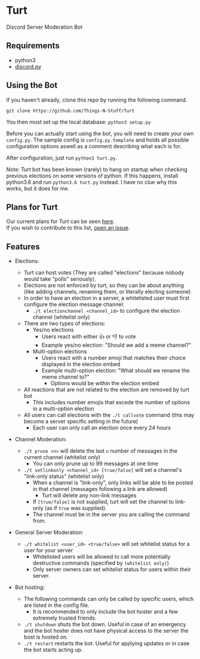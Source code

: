 # Turt

Discord Server Moderation Bot

## Requirements
 - python3
 - [discord.py](https://github.com/Rapptz/discord.py)

## Using the Bot
If you haven't already, clone this repo by running the following command.

```
git clone https://github.com/Things-N-Stuff/Turt
```

You then must set up the local database: `python3 setup.py`

Before you can actually start using the bot, you will need to create your own `config.py`.
The sample config is `config.py.template` and holds all possible configuration options aswell as a comment describing what each is for.

After configuration, just run `python3 turt.py`.

Note: Turt bot has been known (rarely) to hang on startup when checking previous elections on some versions of python. If this happens, install python3.6 and run `python3.6 turt.py` instead. I have no clue why this works, but it does for me.

## Plans for Turt

Our current plans for Turt can be seen [here](https://docs.google.com/document/d/1-u4tWmgt2BiIjdiXu1FnjCUi64xBHLHDEhf8N6rCe-g).  
If you wish to contribute to this list, [open an issue](https://github.com/Things-N-Stuff/Turt/issues).

## Features

- Elections:
	- Turt can host votes (They are called "elections" because nobody would take "polls" seriously).
	- Elections are not enforced by turt, so they can be about anything (like adding channels, renaming them, or literally electing someone)
	- In order to have an election in a server, a whitelisted user must first configure the election message channel:
		- `./t electionchannel <channel_id>` to configure the election channel (whitelist only)
	- There are two types of elections: 
		- Yes/no elections
			- Users react with either :thumbsup: or :thumbsdown: to vote
			- Example yes/no election: "Should we add a meme channel?"
		- Multi-option elections
			- Users react with a number emoji that matches their choice displayed in the election embed
			- Example multi-option election: "What should we rename the meme channel to?"
				- Options would be within the election embed
	- All reactions that are not related to the election are removed by turt bot
		- This includes number emojis that excede the number of options in a multi-option election
	- All users can call elections with the `./t callvote` command (this may become a server specific setting in the future)
		- Each user can only call an election once every 24 hours

- Channel Moderation:
	- `./t prune <n>` will delete the last `n` number of messages in the current channel (whitelist only)
		- You can only prune up to 99 messages at one time
	- `./t setlinkonly <channel_id> [true/false]` will set a channel's "link-only status" (whitelist only)
		- When a channel is "link-only", only links will be able to be posted in that channel (messages following a link are allowed)
			- Turt will delete any non-link messages
		- If `[true/false]` is not supplied, turt will set the channel to link-only (as if `true` was supplied).
		- The channel must be in the server you are calling the command from.

- General Server Moderation:
	- `./t whitelist <user_id> <true/false>` will set whitelist status for a user for your server
		- Whitelisted users will be allowed to call more potentially destructive commands (specified by `(whitelist only)`)
		- Only server owners can set whitelist status for users within their server.

- Bot hosting:
	- The following commands can only be called by specific users, which are listed in the config file.
		- It is recommended to only include the bot hoster and a few extremely trusted friends.
	- `./t shutdown` shuts the bot down. Useful in case of an emergency and the bot hoster does not have physical access to the server the bost is hosted on.
	- `./t restart` restarts the bot. Useful for applying updates or in case the bot starts acting up.
